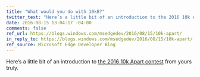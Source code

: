 ```yaml
---
title: "What would you do with 10kB?"
twitter_text: "Here’s a little bit of an introduction to the 2016 10k Apart contest from yours truly."
date: 2016-08-15 13:04:17 -04:00
comments: false
ref_url: https://blogs.windows.com/msedgedev/2016/08/15/10k-apart/
in_reply_to: https://blogs.windows.com/msedgedev/2016/08/15/10k-apart/
ref_source: Microsoft Edge Developer Blog
---
```


Here’s a little bit of an introduction to [the 2016 10k Apart contest](https://a-k-apart.com/) from yours truly.